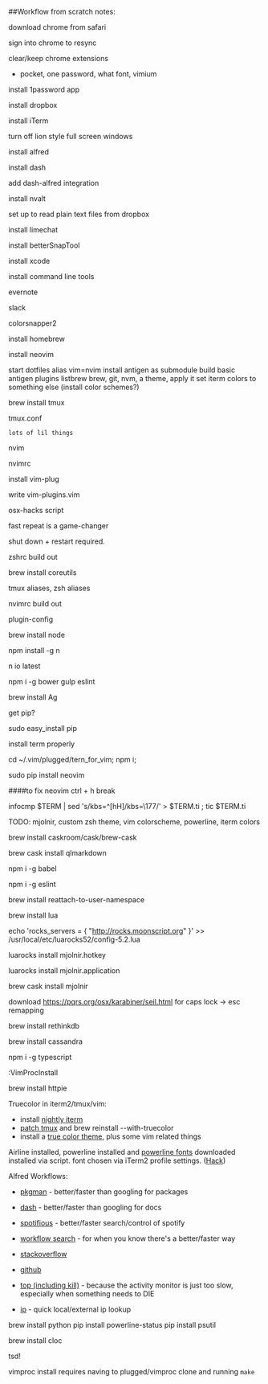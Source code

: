 ##Workflow from scratch notes:

download chrome from safari

sign into chrome to resync

clear/keep chrome extensions

  - pocket, one password, what font, vimium

install 1password app

install dropbox

install iTerm

  turn off lion style full screen windows

install alfred

install dash

  add dash-alfred integration

install nvalt

  set up to read plain text files from dropbox

install limechat

install betterSnapTool

install xcode

  install command line tools

evernote

slack

colorsnapper2 

install homebrew

  install neovim

start dotfiles
  alias vim=nvim
  install antigen as submodule
  build basic antigen plugins listbrew 
     brew, git, nvm, a theme, apply it
set iterm colors to something else
   (install color schemes?)

brew install tmux

  tmux.conf

    lots of lil things

nvim

  nvimrc

  install vim-plug

  write vim-plugins.vim

osx-hacks script

  fast repeat is a game-changer 

  shut down + restart required.

zshrc build out

  brew install coreutils

  tmux aliases, zsh aliases

nvimrc build out

  plugin-config

brew install node

  npm install -g n

  n io latest

  npm i -g bower gulp eslint

brew install Ag

get pip?

sudo easy_install pip

install term properly

cd ~/.vim/plugged/tern_for_vim; npm i;

sudo pip install neovim

####to fix neovim ctrl + h break

infocmp $TERM | sed 's/kbs=^[hH]/kbs=\\177/' > $TERM.ti ; tic $TERM.ti


TODO: mjolnir, custom zsh theme, vim colorscheme, powerline, iterm colors


brew install caskroom/cask/brew-cask

brew cask install qlmarkdown

npm i -g babel

npm i -g eslint

brew install reattach-to-user-namespace

brew install lua

echo 'rocks_servers = { "http://rocks.moonscript.org" }' >> /usr/local/etc/luarocks52/config-5.2.lua

luarocks install mjolnir.hotkey

luarocks install mjolnir.application

brew cask install mjolnir


download https://pqrs.org/osx/karabiner/seil.html for caps lock -> esc remapping

brew install rethinkdb

brew install cassandra

npm i -g typescript

:VimProcInstall

brew install httpie


Truecolor in iterm2/tmux/vim:

- install [nightly iterm](https://iterm2.com/downloads/nightly/#/section/home)
- [patch tmux](https://github.com/rschmukler/dotfiles/blob/master/files/brew-patches/tmux.txt) and brew reinstall --with-truecolor
- install a [true color theme](https://github.com/kristijanhusak/vim-hybrid-material), plus some vim related things


Airline installed, powerline installed and [powerline
fonts](https://github.com/powerline/fonts) downloaded installed
via script. font chosen via iTerm2 profile settings. ([Hack](https://github.com/chrissimpkins/Hack/issues/111))

Alfred Workflows:

- [pkgman](https://github.com/willfarrell/alfred-pkgman-workflow) - better/faster than googling for packages
- [dash](https://github.com/Kapeli/Dash-Alfred-Workflow) - better/faster than googling for docs
- [spotifious](http://ben.stolovitz.com/Spotify-for-Alfred/) - better/faster search/control of spotify

- [workflow search](https://github.com/hzlzh/Alfred-Workflows/raw/master/Downloads/Workflow-Searcher.alfredworkflow) - for when you know there's a better/faster way
- [stackoverflow](https://github.com/xhinking/Alfred/blob/master/stackoverflow.alfredworkflow)
- [github](https://github.com/gharlan/alfred-github-workflow)
- [top (including kill)](http://zhaocai.github.io/alfred2-top-workflow/) - because the activity monitor is just too slow, especially when something needs to DIE
- [ip](http://dferg.us/ip-address-workflow/) - quick local/external ip lookup


brew install python
pip install powerline-status
pip install psutil

brew install cloc


tsd!

vimproc install requires naving to plugged/vimproc clone and running `make`

